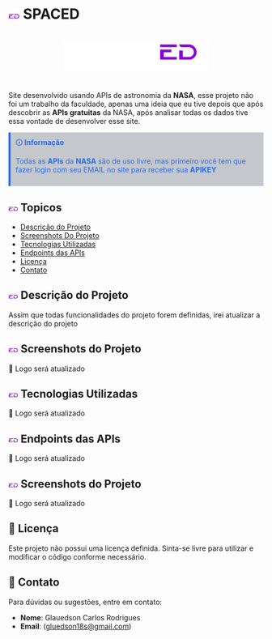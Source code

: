 # <img src="src/assets/image/Logo1x1.png" width=22 > SPACED

<div align="center" style="padding: 20px 0" >

<img src= "src/assets/image/SPACED-02.png" width=290px>
</div>

Site desenvolvido usando APIs de astronomia da **NASA**, esse projeto não foi um trabalho da faculdade, apenas uma ideia que eu tive depois que após descobrir as **APIs gratuitas** da NASA, após analisar todas os dados tive essa vontade de desenvolver esse site.

<div style="border-left: 4px solid rgb(40, 108, 235);; padding: 10px; background-color: rgba(15, 27, 49, 0.24);; color:rgb(40, 108, 235);">
🛈<strong> Informação</strong> 

Todas as **APIs** da **NASA** são de uso livre, mas primeiro você tem que fazer login com seu EMAIL no site para receber sua **APIKEY**
</div>

## <img src="src/assets/image/Logo1x1.png" width=19 > Topicos

- [Descrição do Projeto](#descrição-do-projeto)
- [Screenshots Do Projeto](#screenshots-do-projeto)
- [Tecnologias Utilizadas](#tecnologias-utilizadas)
- [Endpoints das APIs](#endpoints-das-apis)
- [Licença](#licença)
- [Contato](#contato)

## <img src="src/assets/image/Logo1x1.png" width=19 > Descrição do Projeto

Assim que todas funcionalidades do projeto forem definidas, irei atualizar a descrição do projeto

## <img src="src/assets/image/Logo1x1.png" width=19 > Screenshots do Projeto

🚧 Logo será atualizado

## <img src="src/assets/image/Logo1x1.png" width=19 > Tecnologias Utilizadas

🚧 Logo será atualizado

## <img src="src/assets/image/Logo1x1.png" width=19 > Endpoints das APIs

🚧 Logo será atualizado

## <img src="src/assets/image/Logo1x1.png" width=19 > Screenshots do Projeto

🚧 Logo será atualizado

## 📄 Licença

Este projeto não possui uma licença definida. Sinta-se livre para utilizar e modificar o código conforme necessário.

## 📩 Contato

Para dúvidas ou sugestões, entre em contato:

- **Nome**: Glauedson Carlos Rodrigues
- **Email**: (gluedson18s@gmail.com)